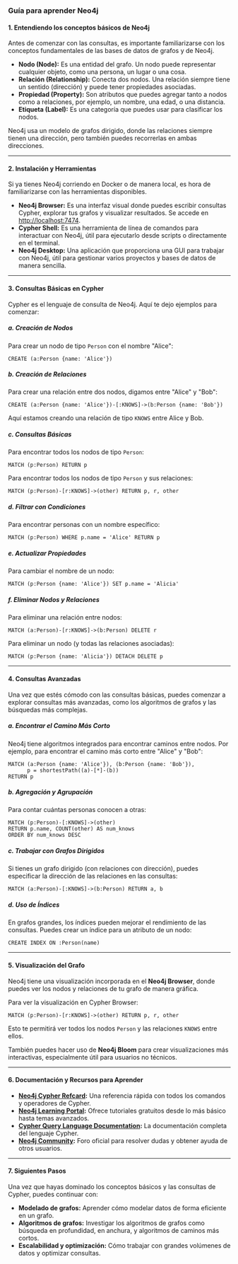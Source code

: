### Guía para aprender Neo4j

#### 1. **Entendiendo los conceptos básicos de Neo4j**
   Antes de comenzar con las consultas, es importante familiarizarse con los conceptos fundamentales de las bases de datos de grafos y de Neo4j.

   - **Nodo (Node):** Es una entidad del grafo. Un nodo puede representar cualquier objeto, como una persona, un lugar o una cosa.
   - **Relación (Relationship):** Conecta dos nodos. Una relación siempre tiene un sentido (dirección) y puede tener propiedades asociadas.
   - **Propiedad (Property):** Son atributos que puedes agregar tanto a nodos como a relaciones, por ejemplo, un nombre, una edad, o una distancia.
   - **Etiqueta (Label):** Es una categoría que puedes usar para clasificar los nodos.

   Neo4j usa un modelo de grafos dirigido, donde las relaciones siempre tienen una dirección, pero también puedes recorrerlas en ambas direcciones.

---

#### 2. **Instalación y Herramientas**

Si ya tienes Neo4j corriendo en Docker o de manera local, es hora de familiarizarse con las herramientas disponibles.

- **Neo4j Browser:** Es una interfaz visual donde puedes escribir consultas Cypher, explorar tus grafos y visualizar resultados. Se accede en [http://localhost:7474](http://localhost:7474).
- **Cypher Shell:** Es una herramienta de línea de comandos para interactuar con Neo4j, útil para ejecutarlo desde scripts o directamente en el terminal.
- **Neo4j Desktop:** Una aplicación que proporciona una GUI para trabajar con Neo4j, útil para gestionar varios proyectos y bases de datos de manera sencilla.

---

#### 3. **Consultas Básicas en Cypher**
Cypher es el lenguaje de consulta de Neo4j. Aquí te dejo ejemplos para comenzar:

##### a. **Creación de Nodos**
Para crear un nodo de tipo `Person` con el nombre "Alice":

```cypher
CREATE (a:Person {name: 'Alice'})
```

##### b. **Creación de Relaciones**
Para crear una relación entre dos nodos, digamos entre "Alice" y "Bob":

```cypher
CREATE (a:Person {name: 'Alice'})-[:KNOWS]->(b:Person {name: 'Bob'})
```

Aquí estamos creando una relación de tipo `KNOWS` entre Alice y Bob.

##### c. **Consultas Básicas**
Para encontrar todos los nodos de tipo `Person`:

```cypher
MATCH (p:Person) RETURN p
```

Para encontrar todos los nodos de tipo `Person` y sus relaciones:

```cypher
MATCH (p:Person)-[r:KNOWS]->(other) RETURN p, r, other
```

##### d. **Filtrar con Condiciones**
Para encontrar personas con un nombre específico:

```cypher
MATCH (p:Person) WHERE p.name = 'Alice' RETURN p
```

##### e. **Actualizar Propiedades**
Para cambiar el nombre de un nodo:

```cypher
MATCH (p:Person {name: 'Alice'}) SET p.name = 'Alicia'
```

##### f. **Eliminar Nodos y Relaciones**
Para eliminar una relación entre nodos:

```cypher
MATCH (a:Person)-[r:KNOWS]->(b:Person) DELETE r
```

Para eliminar un nodo (y todas las relaciones asociadas):

```cypher
MATCH (p:Person {name: 'Alicia'}) DETACH DELETE p
```

---

#### 4. **Consultas Avanzadas**

Una vez que estés cómodo con las consultas básicas, puedes comenzar a explorar consultas más avanzadas, como los algoritmos de grafos y las búsquedas más complejas.

##### a. **Encontrar el Camino Más Corto**
Neo4j tiene algoritmos integrados para encontrar caminos entre nodos. Por ejemplo, para encontrar el camino más corto entre "Alice" y "Bob":

```cypher
MATCH (a:Person {name: 'Alice'}), (b:Person {name: 'Bob'}), 
      p = shortestPath((a)-[*]-(b)) 
RETURN p
```

##### b. **Agregación y Agrupación**
Para contar cuántas personas conocen a otras:

```cypher
MATCH (p:Person)-[:KNOWS]->(other) 
RETURN p.name, COUNT(other) AS num_knows
ORDER BY num_knows DESC
```

##### c. **Trabajar con Grafos Dirigidos**
Si tienes un grafo dirigido (con relaciones con dirección), puedes especificar la dirección de las relaciones en las consultas:

```cypher
MATCH (a:Person)-[:KNOWS]->(b:Person) RETURN a, b
```

##### d. **Uso de Índices**
En grafos grandes, los índices pueden mejorar el rendimiento de las consultas. Puedes crear un índice para un atributo de un nodo:

```cypher
CREATE INDEX ON :Person(name)
```

---

#### 5. **Visualización del Grafo**

Neo4j tiene una visualización incorporada en el **Neo4j Browser**, donde puedes ver los nodos y relaciones de tu grafo de manera gráfica.

Para ver la visualización en Cypher Browser:

```cypher
MATCH (p:Person)-[r:KNOWS]->(other) RETURN p, r, other
```

Esto te permitirá ver todos los nodos `Person` y las relaciones `KNOWS` entre ellos.

También puedes hacer uso de **Neo4j Bloom** para crear visualizaciones más interactivas, especialmente útil para usuarios no técnicos.

---

#### 6. **Documentación y Recursos para Aprender**

- **[Neo4j Cypher Refcard](https://neo4j.com/docs/cypher-refcard/current/):** Una referencia rápida con todos los comandos y operadores de Cypher.
- **[Neo4j Learning Portal](https://neo4j.com/graphacademy/):** Ofrece tutoriales gratuitos desde lo más básico hasta temas avanzados.
- **[Cypher Query Language Documentation](https://neo4j.com/docs/cypher-manual/current/):** La documentación completa del lenguaje Cypher.
- **[Neo4j Community](https://community.neo4j.com/):** Foro oficial para resolver dudas y obtener ayuda de otros usuarios.

---

#### 7. **Siguientes Pasos**

Una vez que hayas dominado los conceptos básicos y las consultas de Cypher, puedes continuar con:

- **Modelado de grafos:** Aprender cómo modelar datos de forma eficiente en un grafo.
- **Algoritmos de grafos:** Investigar los algoritmos de grafos como búsqueda en profundidad, en anchura, y algoritmos de caminos más cortos.
- **Escalabilidad y optimización:** Cómo trabajar con grandes volúmenes de datos y optimizar consultas.
